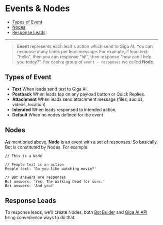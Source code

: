 # Events & Nodes
- [Types of Event](#types-of-event)
- [Nodes](#nodes)
- [Response Leads](#response)

---
> **Event** represents each lead's action which send to Giga AI. You can response many times per lead message. For example, if lead text: "hello", then you can response "hi!", then response "how can I help you today?". For each a group of `event - responses` we called **Node**.

<a name="types-of-event"></a>
## Types of Event

- **Text** When leads send text to Giga AI.
- **Postback** When leads tap on any payload button or Quick Replies.
- **Attachment** When leads send attachment message (files, audios, videos, location)
- **Intended** When leads responsed to intended action.
- **Default** When no nodes defined for the event


<a name="nodes"></a>
## Nodes
As mentioned above, **Node** is an event with a set of responses. So basically, Bot is constituted by Nodes. For example:

```
// This is a Node

// People text is an action
People text: 'Do you like watching movie?'

// Bot answers are responses
Bot answers: 'Yes. The Walking Dead for sure.'
Bot answers: 'And you?'
```

<a name="response"></a>
## Response Leads
To response leads, we'll create Nodes, both [Bot Buider](bot-builder) and [Giga AI API](api) bring convenience ways to do that.